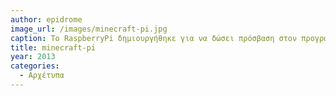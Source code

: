 ```yaml
---
author: epidrome
image_url: /images/minecraft-pi.jpg
caption: Το RaspberryPi δημιουργήθηκε για να δώσει πρόσβαση στον προγραμματισμό του υπολογιστή σε όσο γίνεται περισσότερους χρήστες και με ιδιαίτερη έμφαση στα παιδιά.
title: minecraft-pi
year: 2013
categories:
  - Αρχέτυπα
---
```

